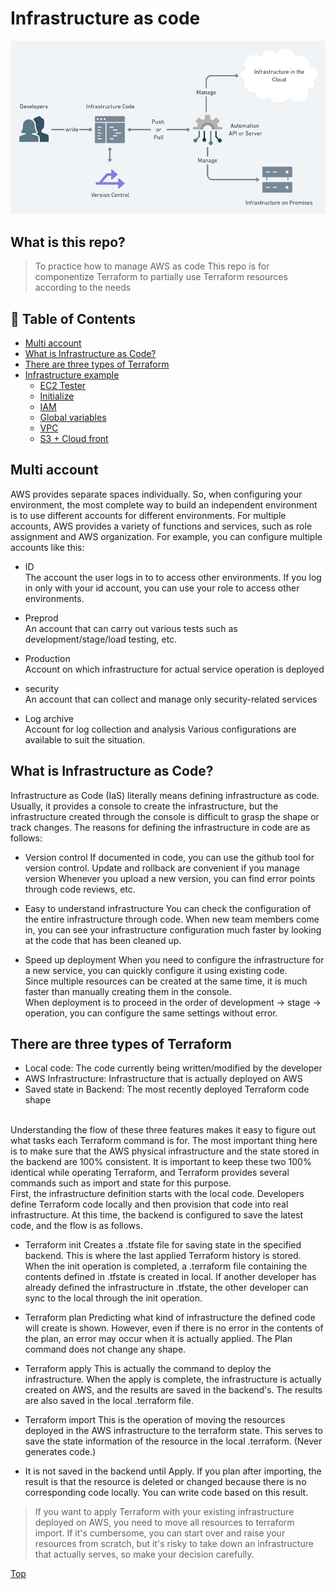 # Infrastructure as code

![Image](/images/infrastructure-as-code-1.png)


## What is this repo?

> To practice how to manage AWS as code
> This repo is for componentize Terraform to partially use Terraform resources according to the needs

## :memo: Table of Contents

- [Multi account](#Multi-account)
- [What is Infrastructure as Code?](#What-is-Infrastructure-as-Code?)
- [There are three types of Terraform](#There-are-three-types-of-Terraform)
- [Infrastructure example](#Infrastructure-example)
  - [EC2 Tester](https://github.com/jojo-tey/terraform/tree/main/00-ec2-tester)
  - [Initialize](https://github.com/jojo-tey/terraform/tree/main/01-initialize)
  - [IAM](https://github.com/jojo-tey/terraform/tree/main/02-iam)
  - [Global variables](https://github.com/jojo-tey/terraform/tree/main/03-variables)
  - [VPC](https://github.com/jojo-tey/terraform/tree/main/04-vpc)
  - [S3 + Cloud front](https://github.com/jojo-tey/terraform/tree/main/05-s3-cloudfront)


## Multi account

AWS provides separate spaces individually. So, when configuring your environment, the most complete way to build an independent environment is to use different accounts for different environments. For multiple accounts, AWS provides a variety of functions and services, such as role assignment and AWS organization.
For example, you can configure multiple accounts like this:


- ID <br>
The account the user logs in to to access other environments.
If you log in only with your id account, you can use your role to access other environments.

- Preprod <br>
An account that can carry out various tests such as development/stage/load testing, etc.

- Production <br>
Account on which infrastructure for actual service operation is deployed

- security <br>
An account that can collect and manage only security-related services

- Log archive <br>
Account for log collection and analysis
Various configurations are available to suit the situation.



## What is Infrastructure as Code?

Infrastructure as Code (IaS) literally means defining infrastructure as code. Usually, it provides a console to create the infrastructure, but the infrastructure created through the console is difficult to grasp the shape or track changes.
The reasons for defining the infrastructure in code are as follows:

- Version control
If documented in code, you can use the github tool for version control.
Update and rollback are convenient if you manage version
Whenever you upload a new version, you can find error points through code reviews, etc.

- Easy to understand infrastructure
You can check the configuration of the entire infrastructure through code.
When new team members come in, you can see your infrastructure configuration much faster by looking at the code that has been cleaned up.

- Speed up deployment
When you need to configure the infrastructure for a new service, you can quickly configure it using existing code.<br>
Since multiple resources can be created at the same time, it is much faster than manually creating them in the console.<br>
When deployment is to proceed in the order of development -> stage -> operation, you can configure the same settings without error.




## There are three types of Terraform

- Local code: The code currently being written/modified by the developer
- AWS Infrastructure: Infrastructure that is actually deployed on AWS
- Saved state in Backend: The most recently deployed Terraform code shape
<br>
Understanding the flow of these three features makes it easy to figure out what tasks each Terraform command is for. The most important thing here is to make sure that the AWS physical infrastructure and the state stored in the backend are 100% consistent. It is important to keep these two 100% identical while operating Terraform, and Terraform provides several commands such as import and state for this purpose.<br>
First, the infrastructure definition starts with the local code. Developers define Terraform code locally and then provision that code into real infrastructure. At this time, the backend is configured to save the latest code, and the flow is as follows.
<br>

- Terraform init
Creates a .tfstate file for saving state in the specified backend. This is where the last applied Terraform history is stored.
When the init operation is completed, a .terraform file containing the contents defined in .tfstate is created in local.
If another developer has already defined the infrastructure in .tfstate, the other developer can sync to the local through the init operation.

- Terraform plan
Predicting what kind of infrastructure the defined code will create is shown. However, even if there is no error in the contents of the plan, an error may occur when it is actually applied.
The Plan command does not change any shape.

- Terraform apply
This is actually the command to deploy the infrastructure. When the apply is complete, the infrastructure is actually created on AWS, and the results are saved in the backend's.
The results are also saved in the local .terraform file.

- Terraform import
This is the operation of moving the resources deployed in the AWS infrastructure to the terraform state.
This serves to save the state information of the resource in the local .terraform. (Never generates code.)

- It is not saved in the backend until Apply.
If you plan after importing, the result is that the resource is deleted or changed because there is no corresponding code locally. You can write code based on this result.

> If you want to apply Terraform with your existing infrastructure deployed on AWS, you need to move all resources to terraform import. If it's cumbersome, you can start over and raise your resources from scratch, but it's risky to take down an infrastructure that actually serves, so make your decision carefully.




[Top](#Infrastructure-as-code)
